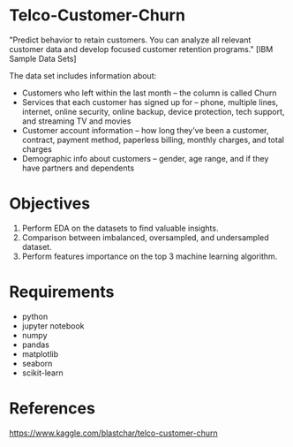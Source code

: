 # Telco-Customer-Churn


"Predict behavior to retain customers. You can analyze all relevant customer data and develop focused customer retention programs." [IBM Sample Data Sets]


The data set includes information about:

 * Customers who left within the last month – the column is called Churn
 * Services that each customer has signed up for – phone, multiple lines, internet, online security, online backup, device protection, tech support, and streaming TV and movies
 * Customer account information – how long they’ve been a customer, contract, payment method, paperless billing, monthly charges, and total charges
 * Demographic info about customers – gender, age range, and if they have partners and dependents
# Objectives
 1. Perform EDA on the datasets to find valuable insights.
 2. Comparison between imbalanced, oversampled, and undersampled dataset.
 3. Perform features importance on the top 3 machine learning algorithm.

# Requirements
 * python
 * jupyter notebook
 * numpy
 * pandas
 * matplotlib
 * seaborn
 * scikit-learn

# References
https://www.kaggle.com/blastchar/telco-customer-churn

